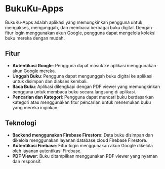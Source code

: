 # BukuKu-Apps

BukuKu-Apps adalah aplikasi yang memungkinkan pengguna untuk mengakses, mengunggah, dan membaca berbagai buku digital. Dengan fitur login menggunakan akun Google, pengguna dapat mengelola koleksi buku mereka dengan mudah.

## Fitur

- **Autentikasi Google**: Pengguna dapat masuk ke aplikasi menggunakan akun Google mereka.
- **Unggah Buku**: Pengguna dapat mengunggah buku digital ke aplikasi untuk disimpan dan diakses kembali.
- **Baca Buku**: Aplikasi dilengkapi dengan PDF viewer yang memungkinkan pengguna untuk membaca buku secara langsung di aplikasi.
- **Pencarian dan Kategori**: Pengguna dapat mencari buku berdasarkan kategori atau menggunakan fitur pencarian untuk menemukan buku yang mereka inginkan.

## Teknologi

- **Backend menggunakan Firebase Firestore**: Data buku disimpan dan dikelola menggunakan layanan database cloud Firebase Firestore.
- **Autentikasi Firebase**: Fitur login menggunakan akun Google dikelola oleh layanan autentikasi Firebase.
- **PDF Viewer**: Buku ditampilkan menggunakan PDF viewer yang nyaman dan responsif.
